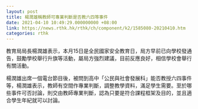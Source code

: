 ```yaml
---
layout: post
title: 楊潤雄稱教師可專業判斷是否教六四等事件
date: 2021-04-10 10:49:29.000000000 +08:00
link: https://news.rthk.hk/rthk/ch/component/k2/1585080-20210410.htm
categories: rthk
---
```


教育局局長楊潤雄表示，本月15日是全民國家安全教育日，局方早前已向學校發通告，鼓勵學校舉行升旗等活動，屬局方強烈建議，目前反應良好，相信學校會舉行有關活動。

楊潤雄出席一個電台節目後，被問到高中「公民與社會發展科」能否教授六四事件等，楊潤雄表示，教師有空間作專業判斷，調整教學資料，滿足學生需要。至於哪些事件可否討論，則交由教師專業判斷，認為只要是符合課程框架及目的，並且適合學生年紀就可以討論。
